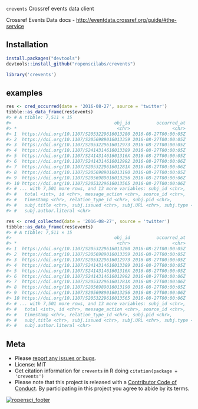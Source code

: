 

`crevents`  Crossref events data client

Crossref Events Data docs - <http://eventdata.crossref.org/guide/#the-service>

## Installation


```r
install.packages("devtools")
devtools::install_github("ropenscilabs/crevents")
```


```r
library('crevents')
```

## examples


```r
res <- cred_occurred(date = '2016-08-27', source = 'twitter')
tibble::as_data_frame(res$events)
#> # A tibble: 7,511 × 15
#>                                       obj_id          occurred_at
#> *                                      <chr>                <chr>
#> 1  https://doi.org/10.1107/S2053229616013280 2016-08-27T00:00:05Z
#> 2  https://doi.org/10.1107/S2056989016013359 2016-08-27T00:00:05Z
#> 3  https://doi.org/10.1107/S2053229616012973 2016-08-27T00:00:05Z
#> 4  https://doi.org/10.1107/S2414314616013389 2016-08-27T00:00:05Z
#> 5  https://doi.org/10.1107/S241431461601316X 2016-08-27T00:00:05Z
#> 6  https://doi.org/10.1107/S2414314616012992 2016-08-27T00:00:06Z
#> 7  https://doi.org/10.1107/S205322961601281X 2016-08-27T00:00:06Z
#> 8  https://doi.org/10.1107/S2056989016013190 2016-08-27T00:00:05Z
#> 9  https://doi.org/10.1107/S2056989016013256 2016-08-27T00:00:06Z
#> 10 https://doi.org/10.1107/S2053229616013565 2016-08-27T00:00:06Z
#> # ... with 7,501 more rows, and 13 more variables: subj_id <chr>,
#> #   total <int>, id <chr>, message_action <chr>, source_id <chr>,
#> #   timestamp <chr>, relation_type_id <chr>, subj.pid <chr>,
#> #   subj.title <chr>, subj.issued <chr>, subj.URL <chr>, subj.type <chr>,
#> #   subj.author.literal <chr>
```


```r
res <- cred_collected(date = '2016-08-27', source = 'twitter')
tibble::as_data_frame(res$events)
#> # A tibble: 7,511 × 15
#>                                       obj_id          occurred_at
#> *                                      <chr>                <chr>
#> 1  https://doi.org/10.1107/S2053229616013280 2016-08-27T00:00:05Z
#> 2  https://doi.org/10.1107/S2056989016013359 2016-08-27T00:00:05Z
#> 3  https://doi.org/10.1107/S2053229616012973 2016-08-27T00:00:05Z
#> 4  https://doi.org/10.1107/S2414314616013389 2016-08-27T00:00:05Z
#> 5  https://doi.org/10.1107/S241431461601316X 2016-08-27T00:00:05Z
#> 6  https://doi.org/10.1107/S2414314616012992 2016-08-27T00:00:06Z
#> 7  https://doi.org/10.1107/S205322961601281X 2016-08-27T00:00:06Z
#> 8  https://doi.org/10.1107/S2056989016013190 2016-08-27T00:00:05Z
#> 9  https://doi.org/10.1107/S2056989016013256 2016-08-27T00:00:06Z
#> 10 https://doi.org/10.1107/S2053229616013565 2016-08-27T00:00:06Z
#> # ... with 7,501 more rows, and 13 more variables: subj_id <chr>,
#> #   total <int>, id <chr>, message_action <chr>, source_id <chr>,
#> #   timestamp <chr>, relation_type_id <chr>, subj.pid <chr>,
#> #   subj.title <chr>, subj.issued <chr>, subj.URL <chr>, subj.type <chr>,
#> #   subj.author.literal <chr>
```

## Meta

* Please [report any issues or bugs](https://github.com/ropenscilabs/crevents/issues).
* License: MIT
* Get citation information for `crevents` in R doing `citation(package = 'crevents')`
* Please note that this project is released with a [Contributor Code of Conduct](CONDUCT.md). By participating in this project you agree to abide by its terms.

[![ropensci_footer](http://ropensci.org/public_images/github_footer.png)](http://ropensci.org)
